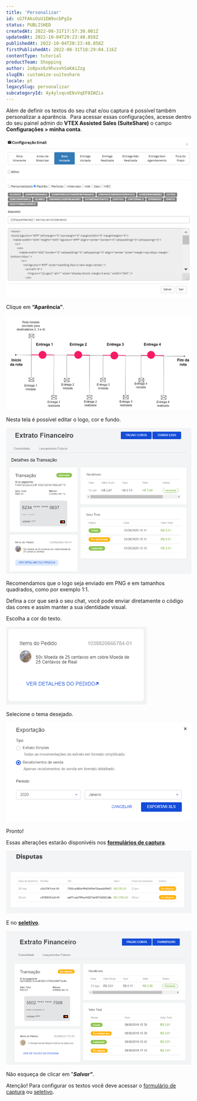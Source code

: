 ```yaml
---
title: 'Personalizar'
id: sG7FAksOsU1EW9vcbPgIe
status: PUBLISHED
createdAt: 2022-08-31T17:57:30.081Z
updatedAt: 2022-10-04T20:23:48.858Z
publishedAt: 2022-10-04T20:23:48.858Z
firstPublishedAt: 2022-08-31T18:29:04.116Z
contentType: tutorial
productTeam: Shopping
author: 2o8pvz6z9hvxvhSoKAiZzg
slugEN: customize-suiteshare
locale: pt
legacySlug: personalizar
subcategoryId: 4y4ylvqceE6vVqEF8IWZix
---
```


Além de definir os textos do seu chat e/ou captura é possível também personalizar a aparência.  Para acessar essas configurações, acesse dentro do seu painel admin do **VTEX Assisted Sales (SuiteShare)** o campo **Configurações > minha conta**.

![Personalizar 1](https://raw.githubusercontent.com/vtexdocs/help-center-content/refs/heads/main/_1.png)

Clique em **“Aparência”**.

![Personalizar 2](https://raw.githubusercontent.com/vtexdocs/help-center-content/refs/heads/main/_2.png)

Nesta tela é possível editar o logo, cor e fundo.

![Personalizar 3](https://raw.githubusercontent.com/vtexdocs/help-center-content/refs/heads/main/_3.png)

Recomendamos que o logo seja enviado em PNG e em tamanhos quadrados, como por exemplo 1:1.

Defina a cor que será o seu chat, você pode enviar diretamente o código das cores e assim manter a sua identidade visual.

Escolha a cor do texto.

![Personalizar 4](https://raw.githubusercontent.com/vtexdocs/help-center-content/refs/heads/main/_4.png)

Selecione o tema desejado.

![Personalizar 5](https://raw.githubusercontent.com/vtexdocs/help-center-content/refs/heads/main/_5.png)

Pronto!

Essas alterações estarão disponivéis nos [**formulários de captura**](https://help.vtex.com/pt/tutorial/formulario-de-captura--6NJ6JyS3x5P2iWEZGadHAo).

![Personalizar 6](https://raw.githubusercontent.com/vtexdocs/help-center-content/refs/heads/main/_6.png)

E no [**seletivo**](\"http://help.suiteshare.com/support/solutions/articles/67000214752-seletivo\"). 

![Personalizar 7](https://raw.githubusercontent.com/vtexdocs/help-center-content/refs/heads/main/_7.png)

Não esqueça de clicar em "_**Salvar"**_.

Atenção! Para configurar os textos você deve acessar o [formulário de captura](https://help.vtex.com/pt/tutorial/formulario-de-captura--6NJ6JyS3x5P2iWEZGadHAo) ou [seletivo](https://help.vtex.com/pt/tutorial/formulario-de-captura--6NJ6JyS3x5P2iWEZGadHAo).
